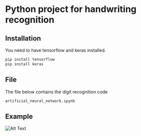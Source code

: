 # Python project for handwriting recognition

## Installation

You need to have tensorflow and keras installed.

```bash
pip install tensorflow
pip install keras
```

## File

The file below contains the digit recognition code

```bash
artificial_neural_network.ipynb
```
## Example

![Alt Text](https://i1.wp.com/www.marktechpost.com/wp-content/uploads/2019/10/1_QAAGYDHreoRm4vEArNzTTQ.png?resize=372%2C238&ssl=1)